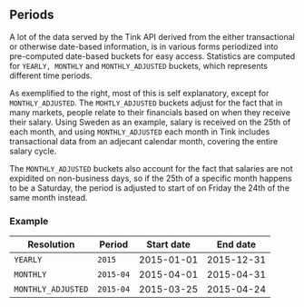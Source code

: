 ## Periods

A lot of the data served by the Tink API derived from the either transactional or otherwise date-based information, is in various forms periodized into pre-computed date-based buckets for easy access. Statistics are computed for <code>YEARLY, MONTHLY</code> and <code>MONTHLY_ADJUSTED</code> buckets, which represents different time periods.

As exemplified to the right, most of this is self explanatory, except for <code>MONTHLY_ADJUSTED</code>. The <code>MOHTLY_ADJUSTED</code> buckets adjust for the fact that in many markets, people relate to their financials based on when they receive their salary. Using Sweden as an example, salary is received on the 25th of each month, and using <code>MONTHLY_ADJUSTED</code> each month in Tink includes transactional data from an adjecant calendar month, covering the entire salary cycle.

The <code>MONTHLY_ADJUSTED</code> buckets also account for the fact that salaries are not expidited on non-business days, so if the 25th of a specific month happens to be a Saturday, the period is adjusted to start of on Friday the 24th of the same month instead.

### Example

Resolution | Period | Start date | End date
---------- | ------ | ---------- | --------
<code>YEARLY</code> | <code>2015</code> | 2015-01-01 | 2015-12-31
<code>MONTHLY</code> | <code>2015-04</code> | 2015-04-01 | 2015-04-31
<code>MONTHLY_ADJUSTED</code> | <code>2015-04</code> | 2015-03-25 | 2015-04-24
